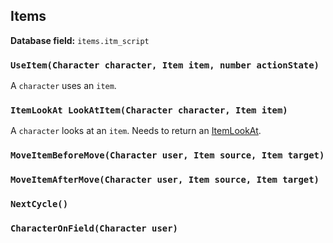 ## Items

**Database field:** `items.itm_script`

### `UseItem(Character character, Item item, number actionState)`

A `character` uses an `item`.

### `ItemLookAt LookAtItem(Character character, Item item)`

A `character` looks at an `item`. Needs to return an [ItemLookAt](#itemlookat).

### `MoveItemBeforeMove(Character user, Item source, Item target)`

### `MoveItemAfterMove(Character user, Item source, Item target)`

### `NextCycle()`

### `CharacterOnField(Character user)`

